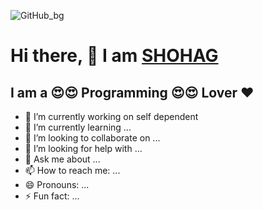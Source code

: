 ![GitHub_bg](https://user-images.githubusercontent.com/67518587/100862049-dc553600-34bc-11eb-95c3-702bee80797d.png)


# Hi there, 👋 I am [SHOHAG](https://shohag-porfolio.netlify.app/)

## I am a 😍😍 Programming 😍😍 Lover ❤️

<!--
**SShohag/SShohag** is a ✨ _special_ ✨ repository because its `README.md` (this file) appears on your GitHub profile.

Here are some ideas to get you started:
-->
- 🔭 I’m currently working on self dependent
- 🌱 I’m currently learning ...
- 👯 I’m looking to collaborate on ...
- 🤔 I’m looking for help with ...
- 💬 Ask me about ...
- 📫 How to reach me: ...
- 😄 Pronouns: ...
- ⚡ Fun fact: ...

